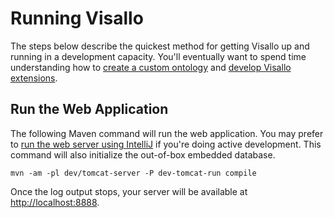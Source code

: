 # Running Visallo

The steps below describe the quickest method for getting Visallo up and running in a development capacity. You'll eventually want to spend time understanding how to [create a custom ontology](ontology.md) and [develop Visallo extensions](../extension-points/index.md).

## Run the Web Application

The following Maven command will run the web application. You may prefer to [run the web server using IntelliJ](../ide-setup/intellij.md) if you're doing active development. This command will also initialize the out-of-box embedded database.

    mvn -am -pl dev/tomcat-server -P dev-tomcat-run compile

Once the log output stops, your server will be available at [http://localhost:8888](http://localhost:8888).